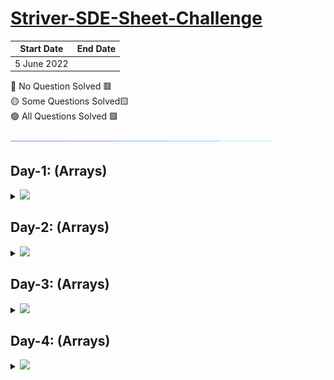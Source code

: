 # [Striver-SDE-Sheet-Challenge](https://takeuforward.org/interviews/strivers-sde-sheet-top-coding-interview-problems)

| Start Date  | End Date |
|-------------|----------|
| 5 June 2022 |          |

🔴 No Question Solved   🟥 <br>
🟡 Some Questions Solved🟨 <br>
🟢 All Questions Solved 🟩 <br>

<img src="https://github.com/AkashSingh3031/AkashSingh3031/blob/main/images/Line.gif">

## Day-1: (Arrays)

<details>
  <summary><img id="array" src="https://img.shields.io/badge/Arrays-6-0f0?style=for-the-badge"></summary>

| S.No. | Topic:  | Problems                                                                                                                     | Solutions | C++                                                                                                                                                                                                                                                                                                                                                                                                                                                                                                                                                        | Video-Solution                                                                                                                                                            |
|-------|---------|------------------------------------------------------------------------------------------------------------------------------|-----------|------------------------------------------------------------------------------------------------------------------------------------------------------------------------------------------------------------------------------------------------------------------------------------------------------------------------------------------------------------------------------------------------------------------------------------------------------------------------------------------------------------------------------------------------------------|---------------------------------------------------------------------------------------------------------------------------------------------------------------------------|
| 1     | `Array` | [Set Matrix Zeroes](https://takeuforward.org/data-structure/set-matrix-zero)                                                 | ✔️        | <a href="https://github.com/AkashSingh3031/Striver-SDE-Sheet-Challenge/blob/master/01%5D.%20Day-1%20(Arrays)/CodeStudio/1%5D.%20Set%20Matrix%20Zeros.cpp"><img src="https://img.shields.io/badge/CodeStudio-Solution-green"></a> <br> <a href="https://github.com/AkashSingh3031/Striver-SDE-Sheet-Challenge/blob/master/01%5D.%20Day-1%20(Arrays)/Leetcode/1%5D.%20Set%20Matrix%20Zeros.cpp"><img src="https://img.shields.io/badge/Leetcode-Solution-green"></a>                                                                                         | <a href="https://www.youtube.com/watch?v=M65xBewcqcI&list=PLgUwDviBIf0rPG3Ictpu74YWBQ1CaBkm2&index=7"><img src="https://img.shields.io/badge/Video-Solution-green"></a>  |
| 2     | `Array` | [Pascal’s Triangler](https://takeuforward.org/data-structure/program-to-generate-pascals-triangle)                           | ✔️        | <a href="https://github.com/AkashSingh3031/Striver-SDE-Sheet-Challenge/blob/master/01%5D.%20Day-1%20(Arrays)/CodeStudio/2%5D.%20Pascal%E2%80%99s%20Triangle.cpp"><img src="https://img.shields.io/badge/CodeStudio-Solution-green"></a> <br> <a href="https://github.com/AkashSingh3031/Striver-SDE-Sheet-Challenge/blob/master/01%5D.%20Day-1%20(Arrays)/Leetcode/2%5D.%20Pascal%E2%80%99s%20Triangle.cpp"><img src="https://img.shields.io/badge/Leetcode-Solution-green"></a>                                                                           | <a href="https://www.youtube.com/watch?v=6FLvhQjZqvM&list=PLgUwDviBIf0rPG3Ictpu74YWBQ1CaBkm2&index=8"><img src="https://img.shields.io/badge/Video-Solution-green"></a>  |
| 3     | `Array` | [Next Permutation](https://takeuforward.org/data-structure/next_permutation-find-next-lexicographically-greater-permutation) | ✔️        | <a href="https://github.com/AkashSingh3031/Striver-SDE-Sheet-Challenge/blob/master/01%5D.%20Day-1%20(Arrays)/CodeStudio/3%5D.%20Next%20Permutation.cpp"><img src="https://img.shields.io/badge/CodeStudio-Solution-green"></a> <br> <a href="https://github.com/AkashSingh3031/Striver-SDE-Sheet-Challenge/blob/master/01%5D.%20Day-1%20(Arrays)/Leetcode/3%5D.%20Next%20Permutation.cpp"><img src="https://img.shields.io/badge/Leetcode-Solution-green"></a>                                                                                             | <a href="https://www.youtube.com/watch?v=LuLCLgMElus&list=PLgUwDviBIf0rPG3Ictpu74YWBQ1CaBkm2&index=9"><img src="https://img.shields.io/badge/Video-Solution-green"></a>  |
| 4     | `Array` | [Kadane’s Algorithm](https://takeuforward.org/data-structure/kadanes-algorithm-maximum-subarray-sum-in-an-array)             | ✔️        | <a href="https://github.com/AkashSingh3031/Striver-SDE-Sheet-Challenge/blob/master/01%5D.%20Day-1%20(Arrays)/CodeStudio/4%5D.%20Kadane%E2%80%99s%20Algorithm.cpp"><img src="https://img.shields.io/badge/CodeStudio-Solution-green"></a> <br> <a href="https://github.com/AkashSingh3031/Striver-SDE-Sheet-Challenge/blob/master/01%5D.%20Day-1%20(Arrays)/Leetcode/4%5D.%20Kadane%E2%80%99s%20Algorithm.cpp"><img src="https://img.shields.io/badge/Leetcode-Solution-green"></a>                                                                         | <a href="https://www.youtube.com/watch?v=w_KEocd__20&list=PLgUwDviBIf0rPG3Ictpu74YWBQ1CaBkm2&index=5"><img src="https://img.shields.io/badge/Video-Solution-green"></a>  |
| 5     | `Array` | [Sort an array of 0’s 1’s 2’s](https://takeuforward.org/data-structure/sort-an-array-of-0s-1s-and-2s)                        | ✔️        | <a href="https://github.com/AkashSingh3031/Striver-SDE-Sheet-Challenge/blob/master/01%5D.%20Day-1%20(Arrays)/CodeStudio/5%5D.%20Sort%20an%20array%20of%200%E2%80%99s%201%E2%80%99s%202%E2%80%99s.cpp"><img src="https://img.shields.io/badge/CodeStudio-Solution-green"></a> <br> <a href="https://github.com/AkashSingh3031/Striver-SDE-Sheet-Challenge/blob/master/01%5D.%20Day-1%20(Arrays)/Leetcode/5%5D.%20Sort%20an%20array%20of%200%E2%80%99s%201%E2%80%99s%202%E2%80%99s.cpp"><img src="https://img.shields.io/badge/Leetcode-Solution-green"></a> | <a href="https://www.youtube.com/watch?v=oaVa-9wmpns&list=PLgUwDviBIf0rPG3Ictpu74YWBQ1CaBkm2&index=2"><img src="https://img.shields.io/badge/Video-Solution-green"></a>  |
| 6     | `Array` | [Stock buy and Sell](https://takeuforward.org/data-structure/stock-buy-and-sell)                                             | ✔️        | <a href="https://github.com/AkashSingh3031/Striver-SDE-Sheet-Challenge/blob/master/01%5D.%20Day-1%20(Arrays)/CodeStudio/6%5D.%20Stock%20buy%20and%20Sell.cpp"><img src="https://img.shields.io/badge/CodeStudio-Solution-green"></a> <br> <a href="https://github.com/AkashSingh3031/Striver-SDE-Sheet-Challenge/blob/master/01%5D.%20Day-1%20(Arrays)/Leetcode/6%5D.%20Stock%20buy%20and%20Sell.cpp"><img src="https://img.shields.io/badge/Leetcode-Solution-green"></a>                                                                                 | <a href="https://www.youtube.com/watch?v=eMSfBgbiEjk&list=PLgUwDviBIf0rPG3Ictpu74YWBQ1CaBkm2&index=11"><img src="https://img.shields.io/badge/Video-Solution-green"></a> |

<br>
<div align="right">
  <h3><b><a href="#striver-sde-sheet-challenge">⬆️ Back to Top</a></b></h3>
</div>
<br>
</details>

## Day-2: (Arrays)

<details>
  <summary><img id="array" src="https://img.shields.io/badge/Arrays-6-0f0?style=for-the-badge"></summary>

| S.No. | Topic:  | Problems                                                                                                                                | Solutions | C++                                                                                                                                                                                                                                                                                                                                                                                                                                                                                                                                                        | Video-Solution                                                                                                                                                           |
|-------|---------|-----------------------------------------------------------------------------------------------------------------------------------------|-----------|------------------------------------------------------------------------------------------------------------------------------------------------------------------------------------------------------------------------------------------------------------------------------------------------------------------------------------------------------------------------------------------------------------------------------------------------------------------------------------------------------------------------------------------------------------|--------------------------------------------------------------------------------------------------------------------------------------------------------------------------|
| 1     | `Array` | [Rotate Matrix](https://takeuforward.org/data-structure/rotate-image-by-90-degree)                                                      | ✔️        | <a href="https://github.com/AkashSingh3031/Striver-SDE-Sheet-Challenge/blob/master/02%5D.%20Day-2%20(Arrays)/CodeStudio/1%5D.%20Rotate%20Matrix.cpp"><img src="https://img.shields.io/badge/CodeStudio-Solution-green"></a> <br> <a href="https://github.com/AkashSingh3031/Striver-SDE-Sheet-Challenge/blob/master/02%5D.%20Day-2%20(Arrays)/Leetcode/1%5D.%20Rotate%20Matrix.cpp"><img src="https://img.shields.io/badge/Leetcode-Solution-green"></a>                                                                                                   | <a href="https://www.youtube.com/watch?v=Y72QeX0Efxw&list=PLgUwDviBIf0rPG3Ictpu74YWBQ1CaBkm2&index=12"><img src="https://img.shields.io/badge/Video-Solution-green"></a> |
| 2     | `Array` | [Pascal’s Triangler](https://takeuforward.org/data-structure/merge-overlapping-sub-intervals)                                           | ✔️        | <a href="https://github.com/AkashSingh3031/Striver-SDE-Sheet-Challenge/blob/master/02%5D.%20Day-2%20(Arrays)/CodeStudio/2%5D.%20Merge%20Overlapping%20Subintervals.cpp"><img src="https://img.shields.io/badge/CodeStudio-Solution-green"></a> <br> <a href="https://github.com/AkashSingh3031/Striver-SDE-Sheet-Challenge/blob/master/02%5D.%20Day-2%20(Arrays)/Leetcode/2%5D.%20Merge%20Overlapping%20Subintervals.cpp"><img src="https://img.shields.io/badge/Leetcode-Solution-green"></a>                                                             | <a href="https://www.youtube.com/watch?v=2JzRBPFYbKE&list=PLgUwDviBIf0rPG3Ictpu74YWBQ1CaBkm2&index=6"><img src="https://img.shields.io/badge/Video-Solution-green"></a>  |
| 3     | `Array` | [Merge two sorted Arrays without extra space](https://takeuforward.org/data-structure/merge-two-sorted-arrays-without-extra-space)      | ✔️        | <a href="https://github.com/AkashSingh3031/Striver-SDE-Sheet-Challenge/blob/master/02%5D.%20Day-2%20(Arrays)/CodeStudio/3%5D.%20Merge%20two%20sorted%20Arrays%20without%20extra%20space.cpp"><img src="https://img.shields.io/badge/CodeStudio-Solution-green"></a> <br> <a href="https://github.com/AkashSingh3031/Striver-SDE-Sheet-Challenge/blob/master/02%5D.%20Day-2%20(Arrays)/Leetcode/3%5D.%20Merge%20two%20sorted%20Arrays%20without%20extra%20space.cpp"><img src="https://img.shields.io/badge/Leetcode-Solution-green"></a>                   | <a href="https://www.youtube.com/watch?v=hVl2b3bLzBw&list=PLgUwDviBIf0rPG3Ictpu74YWBQ1CaBkm2&index=4"><img src="https://img.shields.io/badge/Video-Solution-green"></a>  |
| 4     | `Array` | [Find the duplicate in an array of N+1 integers](https://takeuforward.org/data-structure/find-the-duplicate-in-an-array-of-n1-integers) | ✔️        | <a href="https://github.com/AkashSingh3031/Striver-SDE-Sheet-Challenge/blob/master/02%5D.%20Day-2%20(Arrays)/CodeStudio/4%5D.%20Find%20the%20duplicate%20in%20an%20array%20of%20N%2B1%20integers.cpp"><img src="https://img.shields.io/badge/CodeStudio-Solution-green"></a> <br> <a href="https://github.com/AkashSingh3031/Striver-SDE-Sheet-Challenge/blob/master/02%5D.%20Day-2%20(Arrays)/Leetcode/4%5D.%20Find%20the%20duplicate%20in%20an%20array%20of%20N%2B1%20integers.cpp"><img src="https://img.shields.io/badge/Leetcode-Solution-green"></a> | <a href="https://www.youtube.com/watch?v=32Ll35mhWg0&list=PLgUwDviBIf0rPG3Ictpu74YWBQ1CaBkm2&index=1"><img src="https://img.shields.io/badge/Video-Solution-green"></a>  |
| 5     | `Array` | [Repeat and Missing Number](https://takeuforward.org/data-structure/find-the-repeating-and-missing-numbers)                             | ✔️        | <a href="https://github.com/AkashSingh3031/Striver-SDE-Sheet-Challenge/blob/master/02%5D.%20Day-2%20(Arrays)/CodeStudio/5%5D.%20Repeat%20and%20Missing%20Number.cpp"><img src="https://img.shields.io/badge/CodeStudio-Solution-green"></a> <br> <a href="https://github.com/AkashSingh3031/Striver-SDE-Sheet-Challenge/blob/master/02%5D.%20Day-2%20(Arrays)/Interviewbit/5%5D.%20Repeat%20and%20Missing%20Number.cpp"><img src="https://img.shields.io/badge/Interviewbit-Solution-green"></a>                                                           | <a href="https://www.youtube.com/watch?v=5nMGY4VUoRY&list=PLgUwDviBIf0rPG3Ictpu74YWBQ1CaBkm2&index=3"><img src="https://img.shields.io/badge/Video-Solution-green"></a>  |
| 6     | `Array` | [Inversion of Array (Pre-req: Merge Sort)](https://takeuforward.org/data-structure/count-inversions-in-an-array)                        | ✔️        | <a href="https://github.com/AkashSingh3031/Striver-SDE-Sheet-Challenge/blob/master/02%5D.%20Day-2%20(Arrays)/CodeStudio/6%5D.%20Count%20Inversions.cpp"><img src="https://img.shields.io/badge/CodeStudio-Solution-green"></a> <!-- <br> <a href="https://github.com/AkashSingh3031/Striver-SDE-Sheet-Challenge/blob/master/02%5D.%20Day-2%20(Arrays)/Leetcode/"><img src="https://img.shields.io/badge/Leetcode-Solution-red"></a> -->                                                                                                                    | <a href="https://www.youtube.com/watch?v=kQ1mJlwW-c0"><img src="https://img.shields.io/badge/Video-Solution-green"></a>                                                  |

<br>
<div align="right">
  <h3><b><a href="#striver-sde-sheet-challenge">⬆️ Back to Top</a></b></h3>
</div>
<br>
</details>

## Day-3: (Arrays)

<details>
  <summary><img id="array" src="https://img.shields.io/badge/Arrays-6-ff0?style=for-the-badge"></summary>

| S.No. | Topic:  | Problems                                                                                                                                                           | Solutions | C++                                                                                                                                                                                                                                                                                                                                                                                                                                                                                                  | Video-Solution                                                                                                                                                            |
|-------|---------|--------------------------------------------------------------------------------------------------------------------------------------------------------------------|-----------|------------------------------------------------------------------------------------------------------------------------------------------------------------------------------------------------------------------------------------------------------------------------------------------------------------------------------------------------------------------------------------------------------------------------------------------------------------------------------------------------------|---------------------------------------------------------------------------------------------------------------------------------------------------------------------------|
| 1     | `Array` | [Search in a 2d Matrix](https://takeuforward.org/data-structure/search-in-a-sorted-2d-matrix)                                                                      | ✔️        | <a href="https://github.com/AkashSingh3031/Striver-SDE-Sheet-Challenge/blob/master/03%5D.%20Day-3%20(Arrays)/CodeStudio/1%5D.%20Search%20in%20a%202d%20Matrix.cpp"><img src="https://img.shields.io/badge/CodeStudio-Solution-green"></a> <br> <a href="https://github.com/AkashSingh3031/Striver-SDE-Sheet-Challenge/blob/master/03%5D.%20Day-3%20(Arrays)/Leetcode/1%5D.%20Search%20in%20a%202d%20Matrix.cpp"><img src="https://img.shields.io/badge/Leetcode-Solution-green"></a>                 | <a href="https://www.youtube.com/watch?v=ZYpYur0znng&list=PLgUwDviBIf0rPG3Ictpu74YWBQ1CaBkm2&index=14"><img src="https://img.shields.io/badge/Video-Solution-green"></a> |
| 2     | `Array` | [Pow(X,n)](https://takeuforward.org/data-structure/implement-powxn-x-raised-to-the-power-n)                                                                        | ✔️        | <a href="https://github.com/AkashSingh3031/Striver-SDE-Sheet-Challenge/blob/master/03%5D.%20Day-3%20(Arrays)/CodeStudio/2%5D.%20Pow(X%2Cn).cpp"><img src="https://img.shields.io/badge/CodeStudio-Solution-green"></a> <br> <a href="https://github.com/AkashSingh3031/Striver-SDE-Sheet-Challenge/blob/master/03%5D.%20Day-3%20(Arrays)/Leetcode/2%5D.%20Pow(X%2Cn).cpp"><img src="https://img.shields.io/badge/Leetcode-Solution-green"></a>                                                       | <a href="https://www.youtube.com/watch?v=l0YC3876qxg&list=PLgUwDviBIf0rPG3Ictpu74YWBQ1CaBkm2&index=15"><img src="https://img.shields.io/badge/Video-Solution-green"></a> |
| 3     | `Array` | [Majority Element (>N/2 times)](https://takeuforward.org/data-structure/find-the-majority-element-that-occurs-more-than-n-2-times)                                 | ✔️        | <a href="https://github.com/AkashSingh3031/Striver-SDE-Sheet-Challenge/blob/master/03%5D.%20Day-3%20(Arrays)/CodeStudio/3%5D.%20Majority%20Element%20(>N%5C2%20times).cpp"><img src="https://img.shields.io/badge/CodeStudio-Solution-green"></a> <br> <a href="https://github.com/AkashSingh3031/Striver-SDE-Sheet-Challenge/blob/master/03%5D.%20Day-3%20(Arrays)/Leetcode/3%5D.%20Majority%20Element%20(>N%5C2%20times).cpp"><img src="https://img.shields.io/badge/Leetcode-Solution-green"></a> | <a href="https://www.youtube.com/watch?v=AoX3BPWNnoE&list=PLgUwDviBIf0rPG3Ictpu74YWBQ1CaBkm2&index=16"><img src="https://img.shields.io/badge/Video-Solution-green"></a> |                            
| 4     | `Array` | [Majority Element (>N/3 times)](https://takeuforward.org/data-structure/majority-elementsn-3-times-find-the-elements-that-appears-more-than-n-3-times-in-the-array)| ✔️        | <a href="https://github.com/AkashSingh3031/Striver-SDE-Sheet-Challenge/blob/master/03%5D.%20Day-3%20(Arrays)/CodeStudio/4%5D.%20Majority%20Element%20(>N%5C3%20times).cpp"><img src="https://img.shields.io/badge/CodeStudio-Solution-green"></a> <br> <a href="https://github.com/AkashSingh3031/Striver-SDE-Sheet-Challenge/blob/master/03%5D.%20Day-3%20(Arrays)/Leetcode/4%5D.%20Majority%20Element%20(>N%5C3%20times).cpp"><img src="https://img.shields.io/badge/Leetcode-Solution-green"></a>     | <a href="https://www.youtube.com/watch?v=yDbkQd9t2ig&list=PLgUwDviBIf0rPG3Ictpu74YWBQ1CaBkm2&index=17"><img src="https://img.shields.io/badge/Video-Solution-green"></a> |                                                         
| 5     | `Array` | [Grid Unique Paths](https://takeuforward.org/data-structure/grid-unique-paths-count-paths-from-left-top-to-the-right-bottom-of-a-matrix)                           | ❌        | <a href="https://github.com/AkashSingh3031/Striver-SDE-Sheet-Challenge/blob/master/03%5D.%20Day-3%20(Arrays)/CodeStudio/"><img src="https://img.shields.io/badge/CodeStudio-Solution-red"></a> <br> <a href="https://github.com/AkashSingh3031/Striver-SDE-Sheet-Challenge/blob/master/03%5D.%20Day-3%20(Arrays)/Leetcode/"><img src="https://img.shields.io/badge/Leetcode-Solution-red"></a>                                                                                                       | <a href="https://youtu.be/t_f0nwwdg5o"><img src="https://img.shields.io/badge/Video-Solution-green"></a>                                                                 |
| 6     | `Array` | [Reverse Pairs](https://takeuforward.org/data-structure/count-reverse-pairs)                                                                                       | ❌        | <a href="https://github.com/AkashSingh3031/Striver-SDE-Sheet-Challenge/blob/master/03%5D.%20Day-3%20(Arrays)/CodeStudio/"><img src="https://img.shields.io/badge/CodeStudio-Solution-red"></a> <br> <a href="https://github.com/AkashSingh3031/Striver-SDE-Sheet-Challenge/blob/master/03%5D.%20Day-3%20(Arrays)/Leetcode/"><img src="https://img.shields.io/badge/Leetcode-Solution-red"></a>                                                                                                       | <a href="https://www.youtube.com/watch?v=S6rsAlj_iB4&list=PLgUwDviBIf0rPG3Ictpu74YWBQ1CaBkm2&index=19"><img src="https://img.shields.io/badge/Video-Solution-green"></a> |

<br>
<div align="right">
  <h3><b><a href="#striver-sde-sheet-challenge">⬆️ Back to Top</a></b></h3>
</div>
<br>
</details>

## Day-4: (Arrays)

<details>
  <summary><img id="array" src="https://img.shields.io/badge/Arrays-6-f00?style=for-the-badge"></summary>

| S.No. | Topic:  | Problems                                                                                                                                | Solutions | C++                                                                                                                                                                  | Video-Solution                                                                                                                                                            |
|-------|---------|-----------------------------------------------------------------------------------------------------------------------------------------|-----------|----------------------------------------------------------------------------------------------------------------------------------------------------------------------|---------------------------------------------------------------------------------------------------------------------------------------------------------------------------|
| 1     | `Array` | [2-Sum-Problem](https://takeuforward.org/data-structure/two-sum-check-if-a-pair-with-given-sum-exists-in-array)                         | ❌        | <a href="https://github.com/AkashSingh3031/Striver-SDE-Sheet-Challenge/blob/master/04%5D.%20Day-4%20(Arrays)/CodeStudio/"><img src="https://img.shields.io/badge/CodeStudio-Solution-red"></a> <br> <a href="https://github.com/AkashSingh3031/Striver-SDE-Sheet-Challenge/blob/master/04%5D.%20Day-4%20(Arrays)/Leetcode/"><img src="https://img.shields.io/badge/Leetcode-Solution-red"></a> | <a href=""><img src="https://img.shields.io/badge/Video-Solution-green"></a> |                                     
| 2     | `Array` | [4-Sum-Problem](https://takeuforward.org/data-structure/4-sum-find-quads-that-add-up-to-a-target-value)                                 | ❌        | <a href="https://github.com/AkashSingh3031/Striver-SDE-Sheet-Challenge/blob/master/04%5D.%20Day-4%20(Arrays)/CodeStudio/"><img src="https://img.shields.io/badge/CodeStudio-Solution-red"></a> <br> <a href="https://github.com/AkashSingh3031/Striver-SDE-Sheet-Challenge/blob/master/04%5D.%20Day-4%20(Arrays)/Leetcode/"><img src="https://img.shields.io/badge/Leetcode-Solution-red"></a> | <a href=""><img src="https://img.shields.io/badge/Video-Solution-green"></a> |                             
| 3     | `Array` | [Longest Consecutive Sequence](https://takeuforward.org/data-structure/longest-consecutive-sequence-in-an-array)                        | ❌        | <a href="https://github.com/AkashSingh3031/Striver-SDE-Sheet-Challenge/blob/master/04%5D.%20Day-4%20(Arrays)/CodeStudio/"><img src="https://img.shields.io/badge/CodeStudio-Solution-red"></a> <br> <a href="https://github.com/AkashSingh3031/Striver-SDE-Sheet-Challenge/blob/master/04%5D.%20Day-4%20(Arrays)/Leetcode/"><img src="https://img.shields.io/badge/Leetcode-Solution-red"></a> | <a href=""><img src="https://img.shields.io/badge/Video-Solution-green"></a> |                                      
| 4     | `Array` | [Largest Subarray with 0 sum](https://takeuforward.org/data-structure/length-of-the-longest-subarray-with-zero-sum)                     | ❌        | <a href="https://github.com/AkashSingh3031/Striver-SDE-Sheet-Challenge/blob/master/04%5D.%20Day-4%20(Arrays)/CodeStudio/"><img src="https://img.shields.io/badge/CodeStudio-Solution-red"></a> <br> <a href="https://github.com/AkashSingh3031/Striver-SDE-Sheet-Challenge/blob/master/04%5D.%20Day-4%20(Arrays)/Leetcode/"><img src="https://img.shields.io/badge/Leetcode-Solution-red"></a> | <a href=""><img src="https://img.shields.io/badge/Video-Solution-green"></a> |                                         
| 5     | `Array` | [Count number of subarrays with given Xor K](https://takeuforward.org/data-structure/count-the-number-of-subarrays-with-given-xor-k)    | ❌        | <a href="https://github.com/AkashSingh3031/Striver-SDE-Sheet-Challenge/blob/master/04%5D.%20Day-4%20(Arrays)/CodeStudio/"><img src="https://img.shields.io/badge/CodeStudio-Solution-red"></a> <br> <a href="https://github.com/AkashSingh3031/Striver-SDE-Sheet-Challenge/blob/master/04%5D.%20Day-4%20(Arrays)/Leetcode/"><img src="https://img.shields.io/badge/Leetcode-Solution-red"></a> | <a href=""><img src="https://img.shields.io/badge/Video-Solution-green"></a> |                                                          
| 6     | `Array` | [Longest Substring without repeat](https://takeuforward.org/data-structure/length-of-longest-substring-without-any-repeating-character) | ❌        | <a href="https://github.com/AkashSingh3031/Striver-SDE-Sheet-Challenge/blob/master/04%5D.%20Day-4%20(Arrays)/CodeStudio/"><img src="https://img.shields.io/badge/CodeStudio-Solution-red"></a> <br> <a href="https://github.com/AkashSingh3031/Striver-SDE-Sheet-Challenge/blob/master/04%5D.%20Day-4%20(Arrays)/Leetcode/"><img src="https://img.shields.io/badge/Leetcode-Solution-red"></a> | <a href=""><img src="https://img.shields.io/badge/Video-Solution-green"></a> |                                                             
  
<br>
<div align="right">
  <h3><b><a href="#striver-sde-sheet-challenge">⬆️ Back to Top</a></b></h3>
</div>
<br>
</details>
